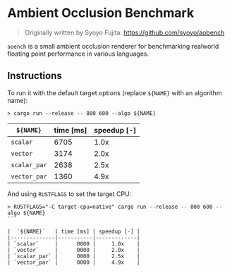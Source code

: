 # Ambient Occlusion Benchmark

> Originally written by Syoyo Fujita: https://github.com/syoyo/aobench

`aoench` is a small ambient occlusion renderer for benchmarking realworld
floating point performance in various languages.

## Instructions


To run it with the default target options (replace `${NAME}` with an algorithm name):

```
> cargo run --release -- 800 600 --algo ${NAME}
```

|  `${NAME}`   | time [ms] | speedup [-] |
|--------------|-----------|-------------|
| `scalar`     |      6705 |     1.0x    |
| `vector`     |      3174 |     2.0x    |
| `scalar_par` |      2638 |     2.5x    |
| `vector_par` |      1360 |     4.9x    |

And using `RUSTFLAGS` to set the target CPU:

````
> RUSTFLAGS="-C target-cpu=native" cargo run --release -- 800 600 --algo ${NAME}
```

|  `${NAME}`   | time [ms] | speedup [-] |
|--------------|-----------|-------------|
| `scalar`     |      0000 |     1.0x    |
| `vector`     |      0000 |     2.0x    |
| `scalar_par` |      0000 |     2.5x    |
| `vector_par` |      0000 |     4.9x    |
